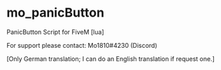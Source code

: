# mo_panicButton

PanicButton Script for FiveM [lua]

For support please contact: Mo1810#4230 (Discord)

[Only German translation; I can do an English translation if request one.]
